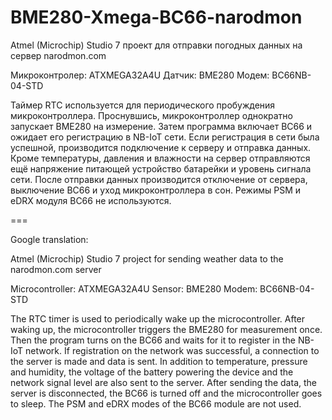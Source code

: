 # BME280-Xmega-BC66-narodmon

Atmel (Microchip) Studio 7 проект для отправки погодных данных на сервер narodmon.com

Микроконтролер: ATXMEGA32A4U
Датчик:         BME280
Модем:          BC66NB-04-STD

Таймер RTC используется для периодического пробуждения микроконтроллера.
Проснувшись, микроконтроллер однократно запускает BME280 на измерение.
Затем программа включает BC66 и ожидает его регистрацию в NB-IoT сети.
Если регистрация в сети была успешной, производится подключение к серверу и отправка данных.
Кроме температуры, давления и влажности на сервер отправляются ещё напряжение питающей устройство батарейки и уровень сигнала сети.
После отправки данных производится отключение от сервера, выключение BC66 и уход микроконтроллера в сон.
Режимы PSM и eDRX модуля BC66 не используются.

===

Google translation:

Atmel (Microchip) Studio 7 project for sending weather data to the narodmon.com server

Microcontroller:  ATXMEGA32A4U
Sensor:           BME280
Modem:            BC66NB-04-STD

The RTC timer is used to periodically wake up the microcontroller.
After waking up, the microcontroller triggers the BME280 for measurement once.
Then the program turns on the BC66 and waits for it to register in the NB-IoT network.
If registration on the network was successful, a connection to the server is made and data is sent.
In addition to temperature, pressure and humidity, the voltage of the battery powering the device and the network signal level are also sent to the server.
After sending the data, the server is disconnected, the BC66 is turned off and the microcontroller goes to sleep.
The PSM and eDRX modes of the BC66 module are not used.
